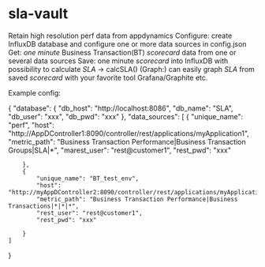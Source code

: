 # sla-vault
Retain high resolution perf data from appdynamics
Configure:  create InfluxDB database and configure one or more data sources in config.json
Get:        *one minute* Business Transaction(BT) *scorecard* data from one or several data sources
Save:       one minute  *scorecard* into InfluxDB with possibility to calculate *SLA* -> calcSLA()
(Graph:)    can easily graph *SLA* from saved *scorecard* with your favorite tool Grafana/Graphite etc.

Example config:

{
    "database": {
        "db_host": "http://localhost:8086",
        "db_name": "SLA",
        "db_user": "xxx",
        "db_pwd": "xxx"
    },
    "data_sources": [
         {
            "unique_name": "perf",
            "host": "http://AppDController1:8090/controller/rest/applications/myApplication1",
            "metric_path": "Business Transaction Performance|Business Transaction Groups|SLA|*",
            "marest_user": "rest@customer1",
            "rest_pwd": "xxx"

        },
        {
            "unique_name": "BT_test_env",
            "host": "http://myAppDController2:8090/controller/rest/applications/myApplication2",
            "metric_path": "Business Transaction Performance|Business Transactions|*|*|*",
            "rest_user": "rest@customer1",
            "rest_pwd": "xxx"

        }
    ]
}